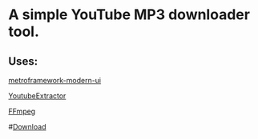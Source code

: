 # A simple YouTube MP3 downloader tool.

## Uses:
[metroframework-modern-ui](https://github.com/dennismagno/metroframework-modern-ui)

[YoutubeExtractor](https://github.com/flagbug/YoutubeExtractor)

[FFmpeg](https://www.ffmpeg.org/)

#[Download](https://github.com/robot9706/YTMP3/releases/download/1.0/YTMP3.zip)
